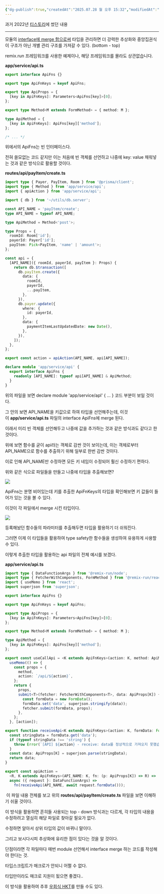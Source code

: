 ```yaml
---
{"dg-publish":true,"createdAt":"2025.07.28 월 오후 15:32","modifiedAt":"2025.07.28 월 오후 15:34","permalink":"/Dev/typescript/Module Augmentation와 Interface Merge를 활용한 bottom - up 식 구현/","dgPassFrontmatter":true}
---
```



과거 2022년 [티스토리](https://gggururu.tistory.com/104)에 썼던 내용

---

모듈의 [interface에 merge 함으로써](https://www.typescriptlang.org/docs/handbook/declaration-merging.html) 타입을 관리하면 더 강력한 추상화와 중앙집권식이 구조가 아닌 개별 관리 구조를 가져갈 수 있다. (bottom - top)  

remix.run 프레임워크를 사용한 예제이나, 해당 프레임워크를 몰라도 상관없습니다.

**app/service/api.ts**

```ts
export interface ApiFns {}

export type ApiFnKeys = keyof ApiFns;

export type ApiProps = {
  [key in ApiFnKeys]: Parameters<ApiFns[key]>[0];
};

export type Method<M extends FormMethod> = { method: M };

type ApiMethod = {
  [key in ApiFnKeys]: ApiFns[key]['method'];
};

/* ... */
```

위에서의 ApiFns는 빈 인터페이스다. 

전혀 쓸모없는 코드 같지만 이는 처음에 빈 객체를 선언하고 나중에 key: value 채워넣는 것과 같은 방식으로 활용할 것이다.

**routes/api/payItem/create.ts**

```ts
import type { Payer, PayItem, Room } from '@prisma/client';
import type { Method } from 'app/service/api';
import { apiAction } from 'app/service/api';

import { db } from '~/utils/db.server';

const API_NAME = 'payItem/create';
type API_NAME = typeof API_NAME;

type ApiMethod = Method<'post'>;

type Props = {
  roomId: Room['id'];
  payerId: Payer['id'];
  payItem: Pick<PayItem, 'name' | 'amount'>;
};

const api = {
  [API_NAME]({ roomId, payerId, payItem }: Props) {
    return db.$transaction([
      db.payItem.create({
        data: {
          roomId,
          payerId,
          ...payItem,
        },
      }),
      db.payer.update({
        where: {
          id: payerId,
        },
        data: {
          paymentItemLastUpdatedDate: new Date(),
        },
      }),
    ]);
  },
};

export const action = apiAction(API_NAME, api[API_NAME]);

declare module 'app/service/api' {
  export interface ApiFns {
    readonly [API_NAME]: typeof api[API_NAME] & ApiMethod;
  }
}
```

위의 파일을 보면 declare module 'app/service/apl' { ... } 코드 부분이 보일 것이다.

그 안의 보면 API_NAME을 키값으로 하여 타입을 선언해주는데, 이것이 **app/service/api.ts** 파일의 interface ApiFns에 merge 된다.

이래서 미리 빈 객체를 선언해두고 나중에 값을 추가하는 것과 같은 방식과도 같다고 한 것이다.

위에 보면 함수를 굳이 api라는 객체로 감싼 것이 보이는데, 이는 객체로부터 API_NAME으로 함수를 추출하기 위해 일부로 한번 감싼 것이다.

이로 인해 API_NAME만 수정하면 모든 키 네임이 수정되어 훨신 수정하기 편하다.

위와 같은 식으로 파일들을 만들고 나중에 타입을 추출해보면?

![](https://blog.kakaocdn.net/dna/bg2thf/btrHZ7jNf1P/AAAAAAAAAAAAAAAAAAAAAHMcoYWNXLTFV1k5g-VIj2NSHul2hYkalxUym0mf7k28/img.png?credential=yqXZFxpELC7KVnFOS48ylbz2pIh7yKj8&expires=1753973999&allow_ip=&allow_referer=&signature=xCBHsC4dGJg2A2rCAMtxRRjOb8Q%3D)

ApiFns는 분명 비어있는데 키를 추출한 ApiFnKeys의 타입을 확인해보면 키 값들이 들어가 있는 것을 볼 수 있다.

이것이 각 파일에서 merge 시킨 타입이다.

![](https://blog.kakaocdn.net/dna/ba37nx/btrH1cyvcax/AAAAAAAAAAAAAAAAAAAAAGvmx3GJei8HueQsNymlB1P7A7rW3QpEU00oJ_cti9X4/img.png?credential=yqXZFxpELC7KVnFOS48ylbz2pIh7yKj8&expires=1753973999&allow_ip=&allow_referer=&signature=DeoRyEKbiirgcK9pP70v%2FAKteNo%3D)

등록해놨던 함수들의 파라미터를 추출해두면 타입을 활용하기 더 쉬워진다.

그러면 이제 이 타입들을 활용하여 type safety한 함수들을 생성하여 유용하게 사용할 수 있다.

이렇게 추출한 타입을 활용하는 api 파일의 전체 예시를 보겠다.

**app/service/api.ts**
```ts
import type { DataFunctionArgs } from '@remix-run/node';
import type { FetcherWithComponents, FormMethod } from '@remix-run/react';
import { useMemo } from 'react';
import superjson from 'superjson';

export interface ApiFns {}

export type ApiFnKeys = keyof ApiFns;

export type ApiProps = {
  [key in ApiFnKeys]: Parameters<ApiFns[key]>[0];
};

export type Method<M extends FormMethod> = { method: M };

type ApiMethod = {
  [key in ApiFnKeys]: ApiFns[key]['method'];
};

export const useCallApi = <K extends ApiFnKeys>(action: K, method: ApiMethod[K]) =>
  useMemo(() => {
    const props = {
      method,
      action: `/api/${action}`,
    };
    return {
      props,
      submit<T>(fetcher: FetcherWithComponents<T>, data: ApiProps[K]) {
        const formData = new FormData();
        formData.set('data', superjson.stringify(data));
        fetcher.submit(formData, props);
      },
    };
  }, [action]);

export function receiveApi<K extends ApiFnKeys>(action: K, formData: FormData) {
  const stringData = formData.get('data');
  if (typeof stringData !== 'string') {
    throw Error(`[API] ${action} - receive: data를 정상적으로 가져오지 못했습니다.`);
  }
  const data: ApiProps[K] = superjson.parse(stringData);
  return data;
}

export const apiAction =
  <R, K extends ApiFnKeys>(API_NAME: K, fn: (p: ApiProps[K]) => R) =>
  async ({ request }: DataFunctionArgs) =>
    fn(receiveApi(API_NAME, await request.formData()));
```

 이 파일 내용 전체를 보고 위의 **routes/api/payItem/create.ts** 파일을 보면 이해하기 쉬울 것이다.

이 방식을 활용하면 흔히들 사용되는 top - down 방식과는 다르게, 각 타입의 내용을 수정하려고 열심히 해당 파일로 찾아갈 필요가 없다.

수정하면 알아서 상위 타입의 값이 바뀌니 말이다.

그리고 보시다시피 추상화에 유리한 점이 있다는 것을 알 것이다.

단점이라면 각 파일마다 매번 module 선언해서 interface merge 하는 코드를 작성해야 한다는 것.

타입스크립트가 매크로가 안되니 어쩔 수 없다.

타입만이라도 매크로 지원이 됬으면 좋겠다..

이 방식을 활용하여 추후 [우회식 HKT](https://medium.com/@gcanti/higher-kinded-types-in-typescript-static-and-fantasy-land-d41c361d0dbe)를 만들 수도 있다.
